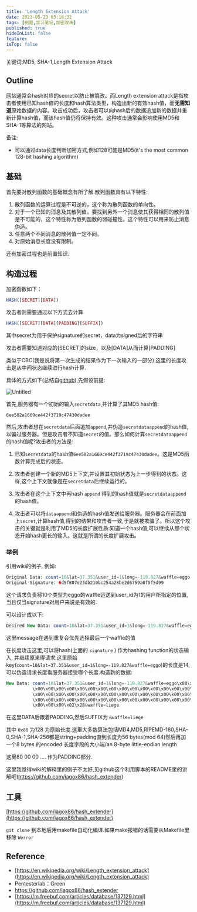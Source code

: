```yaml
---
title: 'Length Extension Attack'
date: 2023-05-23 05:16:32
tags: [刷题,学习笔记,加密攻击]
published: true
hideInList: false
feature: 
isTop: false
---
```


关键词:MD5, SHA-1,Length Extension Attack

## Outline

网站通常会hash对应的secret以防止被篡改。而Length extension attack是指攻击者使用已知hash值的长度和hash算法类型，构造出新的有效hash值，而**无需知道**原始数据的内容。攻击成功后，攻击者可以向hash后的数据追加新的数据并重新计算hash值，而该hash值仍将保持有效。这种攻击通常会影响使用MD5和SHA-1等算法的网站。

备注:

- 可以通过data长度判断加密方式,例如128可能是MD5(it's the most common 128-bit hashing algorithm)

## 基础

首先要对散列函数的基础概念有所了解.散列函数具有以下特性:

1. 散列函数的运算过程是不可逆的，这个称为散列函数的单向性。
2. 对于一个已知的消息及其散列值，要找到另外一个消息使其获得相同的散列值是不可能的，这个特性称为散列函数的弱碰撞性。这个特性可以用来防止消息伪造。
3. 任意两个不同消息的散列值一定不同。
4. 对原始消息长度没有限制。

还有加密过程也是前置知识.

## 构造过程

加密函数如下：

```php
HASH([SECRET][DATA])
```

攻击者则需要通过以下方式去计算

```php
HASH([SECRET][DATA][PADDING][SUFFIX])
```

其中secret为用于保护signature的secret，data为signed后的字符串

攻击者需要知道对应的[SECRET]的size，以及[DATA]从而计算[PADDING]

类似于CBC(我是说将第一次生成的结果作为下一次输入的一部分) 这里的长度攻击是从中间状态继续进行hash计算.

具体的方式如下(总结自[github](https://github.com/iagox86/hash_extender)),先假设前提:

![Untitled](https://i.imgur.com/RPMarJU.png)

首先,服务器有一个初始的输入`secretdata`,并计算了其MD5 hash值:

```
6ee582a1669ce442f3719c47430dadee
```

然后,攻击者想在`secretdata`后面追加`append`,并伪造`secretdataappend`的hash值,以骗过服务器。但是攻击者不知道`secret`的值。那么如何计算`secretdataappend`的hash值呢?攻击者的方法是:

1. 已知`secretdata`的hash值`6ee582a1669ce442f3719c47430dadee`。这是MD5函数计算完成后的状态。
  
2. 攻击者创建一个新的MD5上下文,并设置其初始状态为上一步得到的状态。这样,这个上下文就像是在`secretdata`后继续运行的。
  
3. 攻击者在这个上下文中再hash `append` 得到的hash值就是`secretdataappend`的hash值。

4. 攻击者可以将`dataappend`和伪造的hash值发送给服务器。服务器会在前面加上`secret`,计算hash值,得到的结果和攻击者一致,于是就被欺骗了。所以这个攻击的关键就是利用了MD5的长度扩展性质:知道一个hash值,可以继续从那个状态开始hash更长的输入。这就是所谓的长度扩展攻击。

### 举例

引用wiki的例子, 例如:

```php
Original Data: count=10&lat=37.351&user_id=1&long=-119.827&waffle=eggo
Original Signature: 6d5f807e23db210bc254a28be2d6759a0f5f5d99
```

这个请求负责将10个类型为eggo的waffle运送到user_id为1的用户所指定的位置,当且仅当signature对用户来说是有效的.

可以设计成以下:

```php
Desired New Data: count=10&lat=37.351&user_id=1&long=-119.827&waffle=eggo&waffle=liege
```

这里message在遇到重复会优先选择最后一个waffle的值

在长度攻击这里,可以将hash(上面的 `signature` ) 作为hashing function的状态输入, 并继续原来得请求.这里原始key(`count=10&lat=37.351&user_id=1&long=-119.827&waffle=eggo`)的长度是14, 可以伪造请求长度看服务器接受哪个长度.构造新的数据:

```php
New Data: count=10&lat=37.351&user_id=1&long=-119.827&waffle=eggo\x80\x00\x00
          \x00\x00\x00\x00\x00\x00\x00\x00\x00\x00\x00\x00\x00\x00\x00\x00\x00
          \x00\x00\x00\x00\x00\x00\x00\x00\x00\x00\x00\x00\x00\x00\x00\x00\x00
          \x00\x00\x00\x00\x00\x00\x00\x00\x00\x00\x00\x00\x00\x00\x00\x00\x00
          \x00\x00\x00\x02\x28&waffle=liege
```

在这里DATA后跟着PADDING,然后SUFFIX为 `&waffle=liege`

其中 `0x80` 为128 为原始长度.这里大多数算法包括MD4,MD5,RIPEMD-160,SHA-0,SHA-1,SHA-256都是string+padding直到长度为56 bytes(mod 64)然后再加一个8 bytes 的encoded 长度字段的大小端/an 8-byte little-endian length

这里80 00 00 …. 作为PADDING部分.

这里我觉得wiki的解释里的例子不太好,见github这个利用脚本的README里的讲解吧(https://github.com/iagox86/hash_extender)

## 工具

[https://github.com/iagox86/hash_extender](https://github.com/iagox86/hash_extender)

`git clone` 到本地后用makefile自动化编译.如果make报错的话需要从Makefile里移除 `Werror`

## Reference

- [https://en.wikipedia.org/wiki/Length_extension_attack](https://en.wikipedia.org/wiki/Length_extension_attack)
- Pentesterlab：Green
- https://github.com/iagox86/hash_extender
- [https://m.freebuf.com/articles/database/137129.html](https://m.freebuf.com/articles/database/137129.html)